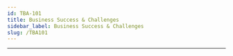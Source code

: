 ```yaml
---
id: TBA-101
title: Business Success & Challenges
sidebar_label: Business Success & Challenges
slug: /TBA101
---
```


___  
